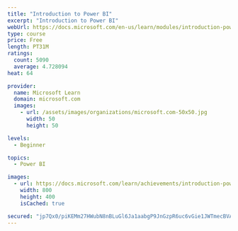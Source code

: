 ```yaml
---
title: "Introduction to Power BI"
excerpt: "Introduction to Power BI"
webUrl: https://docs.microsoft.com/en-us/learn/modules/introduction-power-bi/
type: course
price: Free
length: PT31M
ratings:
  count: 5090
  average: 4.728094
heat: 64

provider:
  name: Microsoft Learn
  domain: microsoft.com
  images:
    - url: /assets/images/organizations/microsoft.com-50x50.jpg
      width: 50
      height: 50

levels:
  - Beginner

topics:
  - Power BI

images:
  - url: https://docs.microsoft.com/learn/achievements/introduction-power-bi-social.png
    width: 800
    height: 400
    isCached: true

secured: "jp7Qx0/piKEMm27HWubN8nBLuGl6Ja1aabgP9JnGzpR6uc6vGie1JWTmecBVAt76sPLhNNty1jFDF/N2gu8/oGvNusuUHOfj/mfzzWzN3+leP3bi17IQIMmWVQB/k/bxBddR+T9y0lx255PgYNgQk8/WTc1RNpZXhMl87NfTiq1PrI0vQUf5wF7fkOh1PWgF6fnxgJAEDuhf7G/3G+MlPQ2FssOhpDhJq4KC6rjSFwrFybNYm+zwjxYls31G6Oy4m1F5cewGHAFTb++YBb6ZzriZbtW0Vkl9g+BsxivwQ16/CfdDhjuqp64wtvlRHp/dOA3RY05Ur0/09cJhaawmB04Jy0LqBVmgKqglkwSJ4gr3z6pjax4p0JiK/Nr8UOVY5OVe0adM08hdfY75THhyC5XJg5IKKuxW8jgX5O/d+ps=;N/ZaKVUvPECUmKBQkLbOrQ=="
---
```


